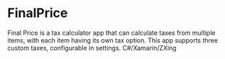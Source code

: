# FinalPrice
Final Price is a tax calculator app that can calculate taxes from multiple items, with each item having its own tax option. This app supports three custom taxes, configurable in settings.
C#/Xamarin/ZXing
